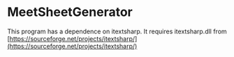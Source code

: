 # MeetSheetGenerator
This program has a dependence on itextsharp. It requires itextsharp.dll from [https://sourceforge.net/projects/itextsharp/](https://sourceforge.net/projects/itextsharp/)